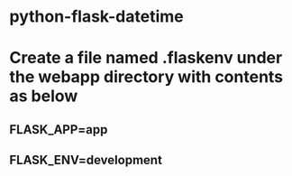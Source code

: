 # python-flask-datetime

# Create a file named .flaskenv under the webapp directory with contents as below 
## FLASK_APP=app
## FLASK_ENV=development 

